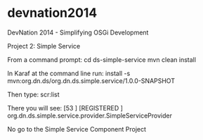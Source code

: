 devnation2014
=============

DevNation 2014 - Simplifying OSGi Development

Project 2: Simple Service

From a command prompt:
cd ds-simple-service
mvn clean install

In Karaf at the command line run:
install -s mvn:org.dn.ds/org.dn.ds.simple.service/1.0.0-SNAPSHOT

Then type:
scr:list

There you will see:
[53  ] [REGISTERED      ] org.dn.ds.simple.service.provider.SimpleServiceProvider

No go to the Simple Service Component Project